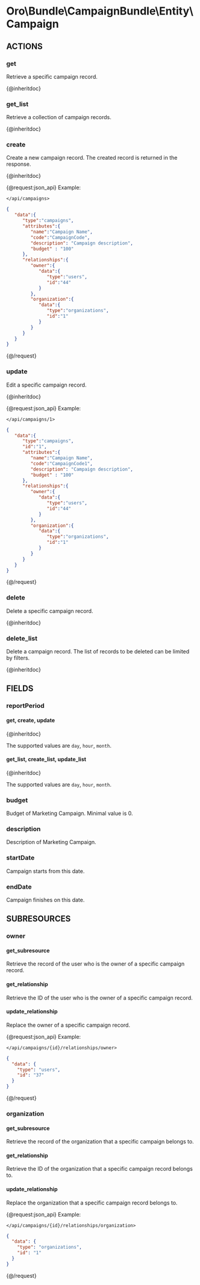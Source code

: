 # Oro\Bundle\CampaignBundle\Entity\Campaign

## ACTIONS  

### get

Retrieve a specific campaign record.

{@inheritdoc}

### get_list

Retrieve a collection of campaign records.

{@inheritdoc}

### create

Create a new campaign record.
The created record is returned in the response.

{@inheritdoc}

{@request:json_api}
Example:

`</api/campaigns>`

```JSON
{
   "data":{
      "type":"campaigns",
      "attributes":{
         "name":"Campaign Name",
         "code":"CampaignCode",
         "description": "Campaign description",
         "budget" : "100"
      },
      "relationships":{
         "owner":{
            "data":{
               "type":"users",
               "id":"44"
            }
         },
         "organization":{
            "data":{
               "type":"organizations",
               "id":"1"
            }
         }
      }
   }
}
```
{@/request}

### update

Edit a specific campaign record.

{@inheritdoc}

{@request:json_api}
Example:

`</api/campaigns/1>`

```JSON
{
   "data":{
      "type":"campaigns",
      "id":"1",
      "attributes":{
         "name":"Campaign Name",
         "code":"CampaignCode1",
         "description": "Campaign description",
         "budget" : "100"
      },
      "relationships":{
         "owner":{
            "data":{
               "type":"users",
               "id":"44"
            }
         },
         "organization":{
            "data":{
               "type":"organizations",
               "id":"1"
            }
         }
      }
   }
}
```
{@/request}

### delete

Delete a specific campaign record.

{@inheritdoc}

### delete_list

Delete a campaign record.
The list of records to be deleted can be limited by filters.

{@inheritdoc}

## FIELDS

### reportPeriod

#### get, create, update

{@inheritdoc}

The supported values are `day`, `hour`, `month`.

#### get_list, create_list, update_list

{@inheritdoc}

The supported values are `day`, `hour`, `month`.

### budget

Budget of Marketing Campaign. Minimal value is 0.

### description

Description of Marketing Campaign.

### startDate

Campaign starts from this date.

### endDate

Campaign finishes on this date.

## SUBRESOURCES

### owner

#### get_subresource

Retrieve the record of the user who is the owner of a specific campaign record.

#### get_relationship

Retrieve the ID of the user who is the owner of a specific campaign record.

#### update_relationship

Replace the owner of a specific campaign record.

{@request:json_api}
Example:

`</api/campaigns/{id}/relationships/owner>`

```JSON
{
  "data": {
    "type": "users",
    "id": "37"
  }
}
```
{@/request}

### organization

#### get_subresource

Retrieve the record of the organization that a specific campaign belongs to.

#### get_relationship

Retrieve the ID of the organization that a specific campaign record belongs to.

#### update_relationship

Replace the organization that a specific campaign record belongs to.

{@request:json_api}
Example:

`</api/campaigns/{id}/relationships/organization>`

```JSON
{
  "data": {
    "type": "organizations",
    "id": "1"
  }
}
```
{@/request}
